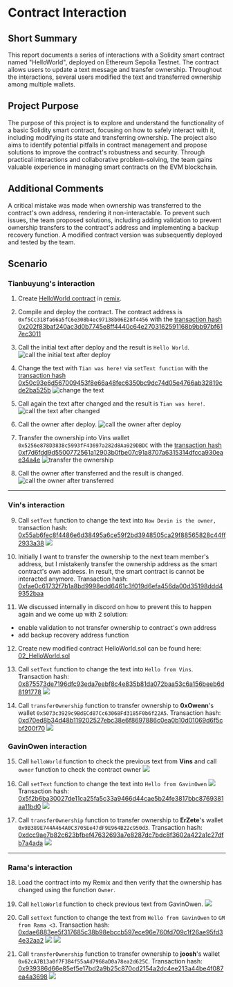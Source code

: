 # Contract Interaction

## Short Summary

This report documents a series of interactions with a Solidity smart contract named "HelloWorld", deployed on Ethereum Sepolia Testnet. The contract allows users to update a text message and transfer ownership. Throughout the interactions, several users modified the text and transferred ownership among multiple wallets.

## Project Purpose

The purpose of this project is to explore and understand the functionality of a basic Solidity smart contract, focusing on how to safely interact with it, including modifying its state and transferring ownership. The project also aims to identify potential pitfalls in contract management and propose solutions to improve the contract's robustness and security. Through practical interactions and collaborative problem-solving, the team gains valuable experience in managing smart contracts on the EVM blockchain.

## Additional Comments

A critical mistake was made when ownership was transferred to the contract's own address, rendering it non-interactable. To prevent such issues, the team proposed solutions, including adding validation to prevent ownership transfers to the contract's address and implementing a backup recovery function. A modified contract version was subsequently deployed and tested by the team.

## Scenario

### Tianbuyung's interaction

1. Create [HelloWorld contract](../contracts/01_HelloWorld.sol) in [remix](https://remix.ethereum.org/).

2. Compile and deploy the contract. The contract address is `0xf5Cc318fa66a5fC6e308b4ec97138b06E28f4456` with the [transaction hash 0x202f83baf240ac3d0b7745e8ff4440c64e2703162591168b9bb97bf617ec3011](https://sepolia.etherscan.io/tx/0x202f83baf240ac3d0b7745e8ff4440c64e2703162591168b9bb97bf617ec3011)

3. Call the initial text after deploy and the result is `Hello World`.
   ![call the initial text after deploy](<Screenshot 2024-08-09 at 13.11.51.png>)

4. Change the text with `Tian was here!` via `setText function` with the [transaction hash 0x50c93e6d567009453f8e66a48fec6350bc9dc74d05e4766ab32819cde2ba525b](https://sepolia.etherscan.io/tx/0x50c93e6d567009453f8e66a48fec6350bc9dc74d05e4766ab32819cde2ba525b)
   ![change the text](<Screenshot 2024-08-09 at 13.17.00.png>)

5. Call again the text after changed and the result is `Tian was here!`.
   ![call the text after changed](<Screenshot 2024-08-09 at 13.18.08.png>)

6. Call the owner after deploy.
   ![call the owner after deploy](<Screenshot 2024-08-09 at 13.13.34.png>)

7. Transfer the ownership into Vins wallet `0x5256e878D3838c5993fF43697a282d8Aa929DBDC` with the [transaction hash 0xf7d6fdd9d5500772561a12903b0fbe07c91a8707a6315314dfcca930eae34a4e](https://sepolia.etherscan.io/tx/0xf7d6fdd9d5500772561a12903b0fbe07c91a8707a6315314dfcca930eae34a4e)
   ![transfer the ownership](<Screenshot 2024-08-09 at 16.58.11.png>)

8. Call the owner after transferred and the result is changed.
   ![call the owner after transferred](<Screenshot 2024-08-09 at 16.59.46.png>)

---

### Vin's interaction

9. Call `setText` function to change the text into `Now Devin is the owner,`
   transaction hash: [0x55ab6fec8f4486e6d38495a6ce59f2bd3948505ca29f88565828c44ff2933a38](https://sepolia.etherscan.io/tx/0x55ab6fec8f4486e6d38495a6ce59f2bd3948505ca29f88565828c44ff2933a38) ![](<Screenshot 2024-08-09 at 22.21.29.png>)

10. Initially I want to transfer the ownership to the next team member's address, but I mistakenly transfer the ownership address as the smart contract's own address. In result, the smart contract is cannot be interacted anymore. Transaction hash: [0xfae0c61732f7b1a8bd9998edd6461c3f019d6efa456da00d35198ddd49352baa](https://sepolia.etherscan.io/tx/0xfae0c61732f7b1a8bd9998edd6461c3f019d6efa456da00d35198ddd49352baa)

11. We discussed internally in discord on how to prevent this to happen again and we come up with 2 solution:

- enable validation to not transfer ownership to contract's own address
- add backup recovery address function

12. Create new modified contract HelloWorld.sol can be found here: [02_HelloWorld.sol](../contracts/01_HelloWorld.sol)

13. Call `setText` function to change the text into `Hello from Vins`. Transaction hash: [0x875573de7196dfc93eda7eebf8c4e835b81da072baa53c6a156beeb6d8191778](https://sepolia.etherscan.io/tx/0x875573de7196dfc93eda7eebf8c4e835b81da072baa53c6a156beeb6d8191778) ![](<Screenshot 2024-08-09 at 23.02.01.png>)

14. Call `transferOwnership` function to transfer ownership to **0xOwenn**'s wallet `0x5073c3929c9BdECd87Cc63068Fd3185F0b6f22A5`. Transaction hash: [0xd70ed8b34d48b119202527ebc38e6f8697886c0ea0b10d01069d6f5cbf200f70](https://sepolia.etherscan.io/tx/0xd70ed8b34d48b119202527ebc38e6f8697886c0ea0b10d01069d6f5cbf200f70) ![](<Screenshot 2024-08-09 at 23.06.36.png>)

### GavinOwen interaction

15. Call `helloWorld` function to check the previous text from **Vins** and call `owner` function to check the contract owner ![](<Screenshot 2024-08-10 at 18.36.32.png>)

16. Call `setText` function to change the text into `Hello from GavinOwen` ![](<Screenshot 2024-08-10 at 18.37.26.png>)
    Transaction hash: [0x5f2b6ba30027de11ca25fa5c33a9466d44cae5b24fe3817bbc8769381aa11bd0](https://sepolia.etherscan.io/tx/0x5f2b6ba30027de11ca25fa5c33a9466d44cae5b24fe3817bbc8769381aa11bd0) ![](<Screenshot 2024-08-10 at 19.09.29.png>)

17. Call `transferOwnership` function to transfer ownership to **ErZete**'s wallet `0x9B389E744A464A0C3705Ee47dF9E964B22c950d3`. Transaction hash: [0xdcc9ae7b82c623bfbef47632693a7e8287dc7bdc8f3602a422a1c27dfb7a4ada](https://sepolia.etherscan.io/tx/0xdcc9ae7b82c623bfbef47632693a7e8287dc7bdc8f3602a422a1c27dfb7a4ada) ![](<Screenshot 2024-08-10 at 20.45.53.png>)

---

### Rama's interaction

18. Load the contract into my Remix and then verify that the ownership has changed using the function `Owner`.

19. Call `helloWorld` function to check previous text from GavinOwen. ![](<Screenshot 2024-08-10 223235.png>)

20. Call `setText` function to change the text from `Hello from GavinOwen` to `GM from Rama <3`. Transaction hash: [0xdae6883ee5f317685c38b98ebccb597ece96e760fd709c1f26ae95fd34e32aa2](https://sepolia.etherscan.io/tx/0xdae6883ee5f317685c38b98ebccb597ece96e760fd709c1f26ae95fd34e32aa2) ![](<Screenshot 2024-08-10 223322.png>) ![](<Screenshot 2024-08-10 223432.png>)

21. Call `transferOwnership` function to transfer ownership to **joosh**'s wallet `0x62cA7B13a0f7F3B4f55aAd7968aD0a78ea2d625C`. Transaction hash: [0x939386d66e85ef5e17bd2a9b25c870cd2154a2dc4ee213a44be4f087ea4a3698](https://sepolia.etherscan.io/tx/0x939386d66e85ef5e17bd2a9b25c870cd2154a2dc4ee213a44be4f087ea4a3698) ![](<Screenshot 2024-08-11 082704.png>)
